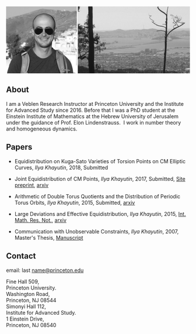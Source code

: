 ![](image.jpg)


## About
I am a Veblen Research Instructor at Princeton University and the Institute for Advanced Study since 2016. Before that I was a PhD student at the Einstein Institute of Mathematics at the Hebrew University of Jerusalem under the guidance of Prof. Elon Lindenstrauss.
​
I work in number theory and homogeneous dynamics.

## Papers
+ Equidistribution on Kuga-Sato Varieties of Torsion Points on CM Elliptic Curves,
_Ilya Khayutin_, 2018, Submitted

+ Joint Equidistribution of CM Points,
_Ilya Khayutin_, 2017, Submitted,
[Site preprint](joint_equidistribution.pdf),
[arxiv](https://arxiv.org/abs/1710.04557)

+ Arithmetic of Double Torus Quotients and the Distribution of Periodic Torus Orbits,
_Ilya Khayutin_, 2015, Submitted,
[arxiv](https://arxiv.org/abs/1510.08481)  

+ Large Deviations and Effective Equidistribution,
_Ilya Khayutin_, 2015,
[Int. Math. Res. Not.](https://academic.oup.com/imrn/article/2017/10/3050/3061033),
[arxiv](https://arxiv.org/abs/1511.03452)

+ Communication with Unobservable Constraints,
_Ilya Khayutin_, 2007, Master's Thesis,
[Manuscript](https://editorialexpress.com/cgi-bin/conference/download.cgi?db_name=WCGTS2007&paper_id=518)

## Contact
email: last name@princeton.edu

<div id="left">
  Fine Hall 509,<br>
  Princeton University.<br>
  Washington Road,<br>
  Princeton, NJ 08544<br>
</div>

<div id="right">
  <div class="column"></div>
  Simonyi Hall 112,<br>
  Institute for Advanced Study.<br>
  1 Einstein Drive,<br>
  Princeton, NJ 08540<br>
</div>
